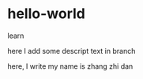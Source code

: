 # hello-world
learn


here I add some descript text in  branch

here, I write my name is zhang zhi dan

